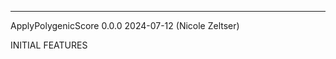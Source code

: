 --------------------------------------------------------------------------
ApplyPolygenicScore 0.0.0 2024-07-12 (Nicole Zeltser)

INITIAL FEATURES
